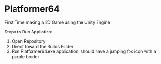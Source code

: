 # Platformer64
First Time making a 2D Game using the Unity Engine

Steps to Run Appliation:
1. Open Repository
2. Direct toward the Builds Folder
3. Run Platformer64.exe application, should have a jumping fox icon with a purple border
